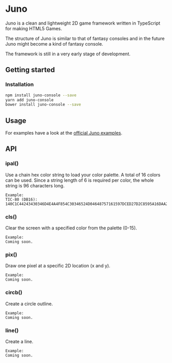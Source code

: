 # Juno
Juno is a clean and lightweight 2D game framework written in TypeScript for
making HTML5 Games.

The structure of Juno is similar to that of fantasy consoles and in the future
Juno might become a kind of fantasy console.

The framework is still in a very early stage of development.

## Getting started

### Installation

```sh
npm install juno-console --save
yarn add juno-console
bower install juno-console --save
```

## Usage

For examples have a look at the
[official Juno examples](https://github.com/digitsensitive/juno-console-examples).

## API

### ipal()
Use a chain hex color string to load your color palette.
A total of 16 colors can be used. Since a string length of 6 is
required per color, the whole string is 96 characters long.

```
Example:
TIC-80 (DB16):
140C1C44243430346D4E4A4F854C30346524D04648757161597DCED27D2C8595A16DAA2CD2AA996DC2CADAD45EDEEED6
```

### cls()
Clear the screen with a specified color from the palette (0-15).

```
Example:
Coming soon.
```

### pix()
Draw one pixel at a specific 2D location (x and y).

```
Example:
Coming soon.
```

### circb()
Create a circle outline.

```
Example:
Coming soon.
```


### line()
Create a line.

```
Example:
Coming soon.
```
